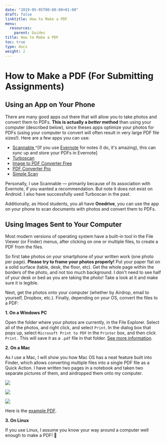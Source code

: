 ```yaml
---
date: "2019-05-05T00:00:00+01:00"
draft: false
linktitle: How to Make a PDF
menu:
  resources:
    parent: Guides
title: How to Make a PDF
toc: true
type: docs
weight: 2
---
```


# How to Make a PDF (For Submitting Assignments)

## Using an App on Your Phone

There are many good apps out there that will allow you to take photos and convert them to PDFs. **This is actually a *better* method** than using your computer (described below), since theses apps optimize your photos for PDFs (using your computer to convert will often result in very large PDF file sizes!). Here are a few apps you can use:

- [Scannable <i class="fab fa-apple"></i>](https://evernote.com/products/scannable)^[If you use [Evernote](https://evernote.com/) for notes (I do, it's amazing), this can sync up and store your PDFs in Evernote]
- [Turboscan <i class="fab fa-apple"></i><i class="fab fa-android"></i>](https://turboscanapp.com/index.html)
- [Image to PDF Converter Free <i class="fab fa-android"></i>](https://play.google.com/store/apps/details?id=com.innover.imagetopdf&hl=en_US)
- [PDF Converter Pro <i class="fab fa-android"></i>](https://play.google.com/store/apps/details?id=com.twansoftware.pdfconverterpro&hl=en_US)
- [Simple Scan <i class="fab fa-apple"></i>](https://apps.apple.com/us/app/simple-scanner-doc-scan-app-for-scanning-document-as/id1035256307)

Personally, I use Scannable — primarily because of its association with Evernote, if you wanted a recommendation. But note it does not exist on Android. I also have successfully used Turboscan in the past.

Additionally, as Hood students, you all have **Onedrive**, you can use the app on your phone to scan documents with photos and convert them to PDFs. 

## Using Images Sent to Your Computer

Most modern versions of operating system have a built-in tool in the File Viewer (or Finder) menus, after clicking on one or multiple files, to create a PDF from the files.

So first take photos on your smartphone of your written work (one photo per page). **Please try to frame your photos properly!** Put your paper flat on a solid surface (table, desk, the floor, etc). Get the whole page within the borders of the photo, and not too much background. I don't need to see half of your desk or bed as you are taking the photo! Take a look at it and make sure it is legible.

Next, get the photos onto your computer (whether by Airdrop, email to yourself, Dropbox, etc.). Finally, depending on your OS, convert the files to a PDF:

**1. On a Windows PC**

Open the folder where your photos are currently, in the File Explorer. Select all of the photos, and right click, and select `Print`. In the dialog box that pops up, select `Microsoft Print to PDF` in the `Printer` box, and then click `Print.` This will save it as a `.pdf` file in that folder. [See more information](https://www.howtogeek.com/361612/how-to-create-a-pdf-file-in-windows/).

**2. On a Mac**

As I use a Mac, I will show you how Mac OS has a neat feature built into Finder, which allows converting multiple files into a single PDF file as a Quick Action. I have written two pages in a notebook and taken two separate pictures of them, and airdropped them onto my computer.

![](/images/photos_to_pdf1.png)

![](/images/photos_to_pdf2.png)

![](/images/photos_to_pdf3.png)

Here is the [<i class="fas fa-file-pdf"></i> example PDF](../files/photos_to_pdf.pdf).

**3. On Linux**

If you use Linux, I assume you know your way around a computer well enough to make a PDF! 🤖
